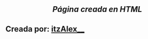 <h2><center><strong><em>Página creada en HTML</strong></em></h2>
<h2><strong>Creada por: <a href="https://github.com/itzAlex/">itzAlex__</a></strong></h2>
